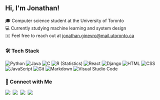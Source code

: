 ## Hi, I'm Jonathan!
🎓 Computer science student at the University of Toronto \
💻 Currently studying machine learning and system design \
✉️ Feel free to reach out at jonathan.ginevro@mail.utoronto.ca

### 🛠️ Tech Stack

![Python](https://img.shields.io/badge/-Python-05122A?style=flat&logo=python)
![Java](https://img.shields.io/badge/-Java-05122A?style=flat&logo=Java&logoColor=FFA518)
![C](https://img.shields.io/badge/-C-05122A?style=flat&logo=C&logoColor=A8B9CC)
![R (Statistics)](https://img.shields.io/badge/-R-05122A?style=flat&logo=R&logoColor=276DC3)
![React](https://img.shields.io/badge/-React-05122A?style=flat&logo=react)
![Django](https://img.shields.io/badge/-Django-05122A?style=flat&logo=django&logoColor=092E20)
![HTML](https://img.shields.io/badge/-HTML-05122A?style=flat&logo=HTML5)
![CSS](https://img.shields.io/badge/-CSS-05122A?style=flat&logo=CSS3&logoColor=1572B6)
![JavaScript](https://img.shields.io/badge/-JavaScript-05122A?style=flat&logo=javascript)
![Git](https://img.shields.io/badge/-Git-05122A?style=flat&logo=git)
![Markdown](https://img.shields.io/badge/-Markdown-05122A?style=flat&logo=markdown)
![Visual Studio Code](https://img.shields.io/badge/-Visual%20Studio%20Code-05122A?style=flat&logo=visual-studio-code&logoColor=007ACC)

### 🤝 Connect with Me

<a href="https://www.linkedin.com/in/jonathan-ginevro"><img src="https://img.shields.io/badge/LinkedIn-0077B5?style=flat&logo=Linkedin&logoColor=white"/></a>&nbsp;
<a href="https://www.jonathanginevro.com"><img src="https://img.shields.io/badge/Portfolio-3423A6?style=flat&logo=Google-Chrome&logoColor=white"/></a>&nbsp;
<a href="mailto:jonathan.ginevro@mail.utoronto.ca"><img src="https://img.shields.io/badge/Email-D14836?style=flat&logo=Gmail&logoColor=white"/></a>&nbsp;
<a href="https://www.instagram.com/jonginevro/"><img src="https://img.shields.io/badge/Instagram-E4405F?style=flat&logo=Instagram&logoColor=white"/></a>
